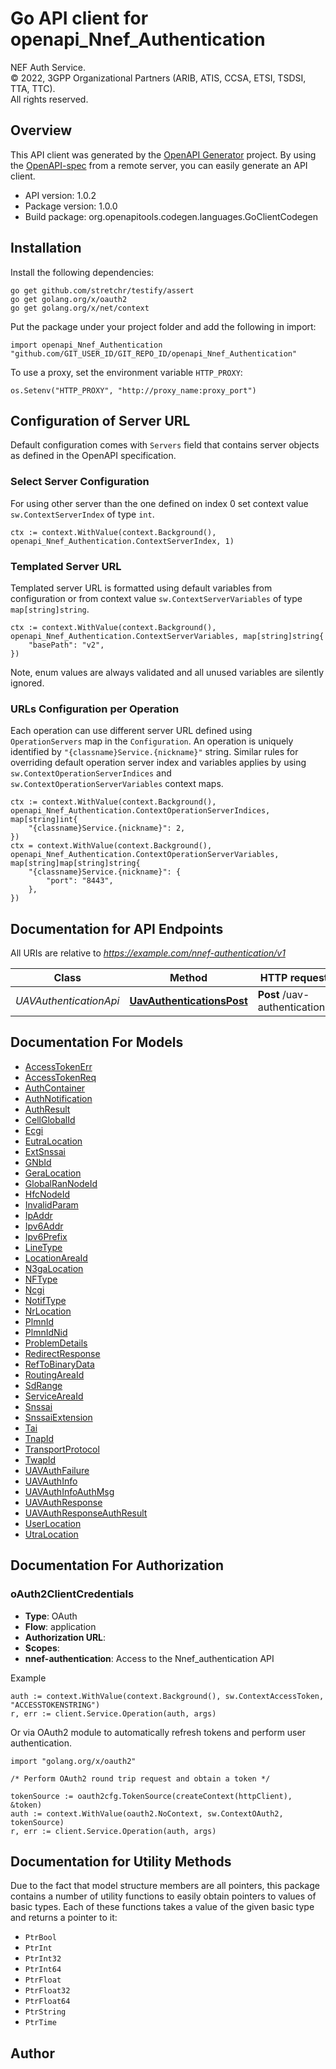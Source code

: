 # Go API client for openapi_Nnef_Authentication

NEF Auth Service.  
© 2022, 3GPP Organizational Partners (ARIB, ATIS, CCSA, ETSI, TSDSI, TTA, TTC).  
All rights reserved.


## Overview
This API client was generated by the [OpenAPI Generator](https://openapi-generator.tech) project.  By using the [OpenAPI-spec](https://www.openapis.org/) from a remote server, you can easily generate an API client.

- API version: 1.0.2
- Package version: 1.0.0
- Build package: org.openapitools.codegen.languages.GoClientCodegen

## Installation

Install the following dependencies:

```shell
go get github.com/stretchr/testify/assert
go get golang.org/x/oauth2
go get golang.org/x/net/context
```

Put the package under your project folder and add the following in import:

```golang
import openapi_Nnef_Authentication "github.com/GIT_USER_ID/GIT_REPO_ID/openapi_Nnef_Authentication"
```

To use a proxy, set the environment variable `HTTP_PROXY`:

```golang
os.Setenv("HTTP_PROXY", "http://proxy_name:proxy_port")
```

## Configuration of Server URL

Default configuration comes with `Servers` field that contains server objects as defined in the OpenAPI specification.

### Select Server Configuration

For using other server than the one defined on index 0 set context value `sw.ContextServerIndex` of type `int`.

```golang
ctx := context.WithValue(context.Background(), openapi_Nnef_Authentication.ContextServerIndex, 1)
```

### Templated Server URL

Templated server URL is formatted using default variables from configuration or from context value `sw.ContextServerVariables` of type `map[string]string`.

```golang
ctx := context.WithValue(context.Background(), openapi_Nnef_Authentication.ContextServerVariables, map[string]string{
	"basePath": "v2",
})
```

Note, enum values are always validated and all unused variables are silently ignored.

### URLs Configuration per Operation

Each operation can use different server URL defined using `OperationServers` map in the `Configuration`.
An operation is uniquely identified by `"{classname}Service.{nickname}"` string.
Similar rules for overriding default operation server index and variables applies by using `sw.ContextOperationServerIndices` and `sw.ContextOperationServerVariables` context maps.

```golang
ctx := context.WithValue(context.Background(), openapi_Nnef_Authentication.ContextOperationServerIndices, map[string]int{
	"{classname}Service.{nickname}": 2,
})
ctx = context.WithValue(context.Background(), openapi_Nnef_Authentication.ContextOperationServerVariables, map[string]map[string]string{
	"{classname}Service.{nickname}": {
		"port": "8443",
	},
})
```

## Documentation for API Endpoints

All URIs are relative to *https://example.com/nnef-authentication/v1*

Class | Method | HTTP request | Description
------------ | ------------- | ------------- | -------------
*UAVAuthenticationApi* | [**UavAuthenticationsPost**](docs/UAVAuthenticationApi.md#uavauthenticationspost) | **Post** /uav-authentications | UAV authentication


## Documentation For Models

 - [AccessTokenErr](docs/AccessTokenErr.md)
 - [AccessTokenReq](docs/AccessTokenReq.md)
 - [AuthContainer](docs/AuthContainer.md)
 - [AuthNotification](docs/AuthNotification.md)
 - [AuthResult](docs/AuthResult.md)
 - [CellGlobalId](docs/CellGlobalId.md)
 - [Ecgi](docs/Ecgi.md)
 - [EutraLocation](docs/EutraLocation.md)
 - [ExtSnssai](docs/ExtSnssai.md)
 - [GNbId](docs/GNbId.md)
 - [GeraLocation](docs/GeraLocation.md)
 - [GlobalRanNodeId](docs/GlobalRanNodeId.md)
 - [HfcNodeId](docs/HfcNodeId.md)
 - [InvalidParam](docs/InvalidParam.md)
 - [IpAddr](docs/IpAddr.md)
 - [Ipv6Addr](docs/Ipv6Addr.md)
 - [Ipv6Prefix](docs/Ipv6Prefix.md)
 - [LineType](docs/LineType.md)
 - [LocationAreaId](docs/LocationAreaId.md)
 - [N3gaLocation](docs/N3gaLocation.md)
 - [NFType](docs/NFType.md)
 - [Ncgi](docs/Ncgi.md)
 - [NotifType](docs/NotifType.md)
 - [NrLocation](docs/NrLocation.md)
 - [PlmnId](docs/PlmnId.md)
 - [PlmnIdNid](docs/PlmnIdNid.md)
 - [ProblemDetails](docs/ProblemDetails.md)
 - [RedirectResponse](docs/RedirectResponse.md)
 - [RefToBinaryData](docs/RefToBinaryData.md)
 - [RoutingAreaId](docs/RoutingAreaId.md)
 - [SdRange](docs/SdRange.md)
 - [ServiceAreaId](docs/ServiceAreaId.md)
 - [Snssai](docs/Snssai.md)
 - [SnssaiExtension](docs/SnssaiExtension.md)
 - [Tai](docs/Tai.md)
 - [TnapId](docs/TnapId.md)
 - [TransportProtocol](docs/TransportProtocol.md)
 - [TwapId](docs/TwapId.md)
 - [UAVAuthFailure](docs/UAVAuthFailure.md)
 - [UAVAuthInfo](docs/UAVAuthInfo.md)
 - [UAVAuthInfoAuthMsg](docs/UAVAuthInfoAuthMsg.md)
 - [UAVAuthResponse](docs/UAVAuthResponse.md)
 - [UAVAuthResponseAuthResult](docs/UAVAuthResponseAuthResult.md)
 - [UserLocation](docs/UserLocation.md)
 - [UtraLocation](docs/UtraLocation.md)


## Documentation For Authorization



### oAuth2ClientCredentials


- **Type**: OAuth
- **Flow**: application
- **Authorization URL**: 
- **Scopes**: 
 - **nnef-authentication**: Access to the Nnef_authentication API

Example

```golang
auth := context.WithValue(context.Background(), sw.ContextAccessToken, "ACCESSTOKENSTRING")
r, err := client.Service.Operation(auth, args)
```

Or via OAuth2 module to automatically refresh tokens and perform user authentication.

```golang
import "golang.org/x/oauth2"

/* Perform OAuth2 round trip request and obtain a token */

tokenSource := oauth2cfg.TokenSource(createContext(httpClient), &token)
auth := context.WithValue(oauth2.NoContext, sw.ContextOAuth2, tokenSource)
r, err := client.Service.Operation(auth, args)
```


## Documentation for Utility Methods

Due to the fact that model structure members are all pointers, this package contains
a number of utility functions to easily obtain pointers to values of basic types.
Each of these functions takes a value of the given basic type and returns a pointer to it:

* `PtrBool`
* `PtrInt`
* `PtrInt32`
* `PtrInt64`
* `PtrFloat`
* `PtrFloat32`
* `PtrFloat64`
* `PtrString`
* `PtrTime`

## Author



